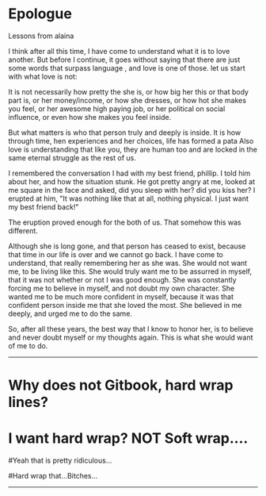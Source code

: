 # Epologue

Lessons from alaina

I think after all this time, I have come to understand what it is to love another. But before I continue, it goes without saying that there are just some words that surpass language , and love is one of those. let us start with what love is not:

It is not necessarily how pretty the she is, or
how big her this or that body part is, or
her money/income, or
how she dresses, or
how hot she makes you feel, or
her awesome high paying job, or
her political on social influence, or
even how she makes you feel inside.

But what matters is who that person truly and deeply is inside. It is how through time, hen experiences and her choices, life has formed a pata Also love is understanding that like you, they are human too and are locked in the same eternal struggle as the rest of us.

I remembered the conversation I had with my best friend, phillip. I told him about her, and how the situation stunk. He got pretty angry at me, looked at me square in the face and asked, did you sleep with her? did you kiss her? I erupted at him, "It was nothing like that at all, nothing physical. I just want my best friend back!"

The eruption proved enough for the both of us. That somehow this was different.

Although she is long gone, and that person has ceased to exist, because that time in our life is over and we cannot go back. I have come to understand, that really remembering her as she was. She would not want me, to be living like this. She would truly want me to be assurred in myself, that it was not whether or not I was good enough. She was constantly forcing me to believe in myself, and not doubt my own character. She wanted me to be much more confident in myself, because it was that confident person inside me that she loved the most. She believed in me deeply, and urged me to do the same.

So, after all these years, the best way that I know to honor her, is to believe and never doubt myself or my thoughts again. This is what she would want of me to do.

----

# Why does not Gitbook, hard wrap lines?

# I want hard wrap? NOT Soft wrap....

#Yeah that is pretty ridiculous...

#Hard wrap that...Bitches...

----

